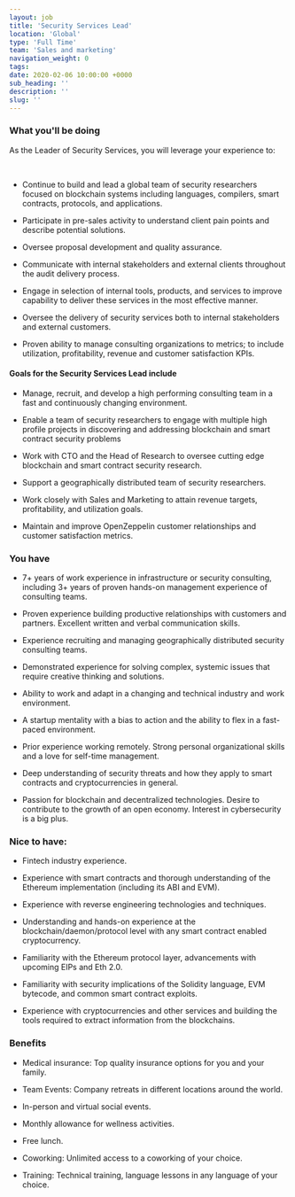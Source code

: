 ```yaml
---
layout: job
title: 'Security Services Lead'
location: 'Global'
type: 'Full Time'
team: 'Sales and marketing'
navigation_weight: 0
tags:
date: 2020-02-06 10:00:00 +0000
sub_heading: ''
description: ''
slug: ''
---
```


<div class="requirements">
  <h3 class="job-description-title">What you'll be doing</h3>
  <p>As the Leader of Security Services, you will leverage your experience to:</p>
  <br>
</div>

<div class="requirements">
  <ul>
    <li><p>
      Continue to build and lead a global team of security researchers focused on blockchain systems including languages, compilers, smart contracts, protocols, and applications.
    </p></li>
    <li><p>
      Participate in pre-sales activity to understand client pain points and describe potential solutions.
    </p></li>
    <li><p>
      Oversee proposal development and quality assurance.
    </p></li>
    <li><p>
      Communicate with internal stakeholders and external clients throughout the audit delivery process.
    </p></li>
    <li><p>
      Engage in selection of internal tools, products, and services to improve capability to deliver these services in the most effective manner.
    </p></li>
    <li><p>
      Oversee the delivery of security services both to internal stakeholders and external customers.
    </p></li>
    <li><p>
      Proven ability to manage consulting organizations to metrics; to include utilization, profitability, revenue and customer satisfaction KPIs.
    </p></li>
  </ul>
</div>

<div class="requirements">
  <h4 class="job-description-title">Goals for the Security Services Lead include</h4>
  <ul>
    <li><p>
      Manage, recruit, and develop a high performing consulting team in a fast and continuously changing environment.
    </p></li>
    <li><p>
      Enable a team of security researchers to engage with multiple high profile projects in discovering and addressing blockchain and smart contract security problems 
    </p></li>
    <li><p>
      Work with CTO and the Head of Research to oversee cutting edge blockchain and smart contract security research.
    </p></li>
    <li><p>
      Support a geographically distributed team of security researchers.
    </p></li>
    <li><p>
      Work closely with Sales and Marketing to attain revenue targets, profitability, and utilization goals.
    </p></li>
    <li><p>
      Maintain and improve OpenZeppelin customer relationships and customer satisfaction metrics.
    </p></li>
  </ul>
</div>

<div class="requirements">
  <h3 class="job-description-title">You have</h3>
  <ul>
    <li><p>
      7+ years of work experience in infrastructure or security consulting, including 3+ years of proven hands-on management experience of consulting teams.
    </p></li>
    <li><p>
      Proven experience building productive relationships with customers and partners. Excellent written and verbal communication skills.
    </p></li>
    <li><p>
      Experience recruiting and managing geographically distributed security consulting teams.
    </p></li>
    <li><p>
      Demonstrated experience for solving complex, systemic issues that require creative thinking and solutions.
    </p></li>
    <li><p>
      Ability to work and adapt in a changing and technical industry and work environment.
    </p></li>
    <li><p>
      A startup mentality with a bias to action and the ability to flex in a fast-paced environment.
    </p></li>
    <li><p>
      Prior experience working remotely. Strong personal organizational skills and a love for self-time management.
    </p></li>
    <li><p>
      Deep understanding of security threats and how they apply to smart contracts and cryptocurrencies in general.
    </p></li>
    <li><p>
      Passion for blockchain and decentralized technologies. Desire to contribute to the growth of an open economy. Interest in cybersecurity is a big plus.
    </p></li>
  </ul>
</div>

<div class="requirements">
  <h3 class="job-description-title">Nice to have:</h3>
  <ul>
    <li><p>
      Fintech industry experience.
    </p></li>
    <li><p>
      Experience with smart contracts and thorough understanding of the Ethereum implementation (including its ABI and EVM).
    </p></li>
    <li><p>
      Experience with reverse engineering technologies and techniques.
    </p></li>
    <li><p>
      Understanding and hands-on experience at the blockchain/daemon/protocol level with any smart contract enabled cryptocurrency.
    </p></li>
    <li><p>
      Familiarity with the Ethereum protocol layer, advancements with upcoming EIPs and Eth 2.0.
    </p></li>
    <li><p>
      Familiarity with security implications of the Solidity language, EVM bytecode, and common smart contract exploits.
    </p></li>
    <li><p>
      Experience with cryptocurrencies and other services and building the tools required to extract information from the blockchains.
    </p></li>
  </ul>
</div>

<div class="requirements">
  <h3 class="job-description-title">Benefits</h3>
  <ul>
    <li><p>
      Medical insurance: Top quality insurance options for you and your family. 
    </p></li>
    <li><p>
      Team Events: Company retreats in different locations around the world.
    </p></li>
    <li><p>
      In-person and virtual social events.
    </p></li>
    <li><p>
      Monthly allowance for wellness activities.
    </p></li>
    <li><p>
      Free lunch.
    </p></li>
    <li><p>
      Coworking: Unlimited access to a coworking of your choice.
    </p></li>
    <li><p>
      Training: Technical training, language lessons in any language of your choice.
    </p></li>
  </ul>
</div>
